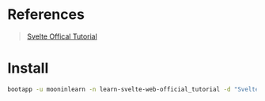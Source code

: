 # References
> [Svelte Offical Tutorial](https://svelte.dev/tutorial/)

# Install

```bash
bootapp -u mooninlearn -n learn-svelte-web-official_tutorial -d "Svelte Offical Tutorial(https://svelte.dev/tutorial/)" -t svelte-spa-ts
```
